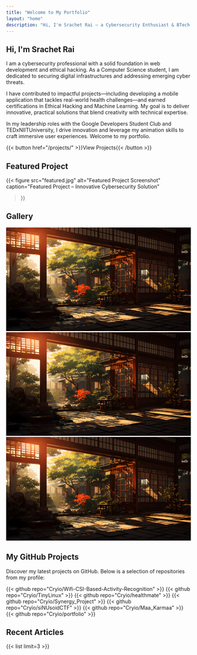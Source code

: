 ```yaml
---
title: "Welcome to My Portfolio"
layout: "home"
description: "Hi, I'm Srachet Rai – a Cybersecurity Enthusiast & BTech CSE. Welcome to my portfolio!"
---
```


<section class="about-section max-w-4xl mx-auto py-16 px-8">
  <h1 class="text-5xl font-bold mb-8 text-center">Hi, I'm Srachet Rai</h1>
  <p class="text-xl leading-relaxed mb-6">
    I am a cybersecurity professional with a solid foundation in web development and ethical hacking. As a Computer Science student, I am dedicated to securing digital infrastructures and addressing emerging cyber threats.
  </p>
  <p class="text-xl leading-relaxed mb-6">
    I have contributed to impactful projects—including developing a mobile application that tackles real-world health challenges—and earned certifications in Ethical Hacking and Machine Learning. My goal is to deliver innovative, practical solutions that blend creativity with technical expertise.
  </p>
  <p class="text-xl leading-relaxed">
    In my leadership roles with the Google Developers Student Club and TEDxNIITUniversity, I drive innovation and leverage my animation skills to craft immersive user experiences. Welcome to my portfolio.
  </p>
</section>

<div class="text-center mb-12">
  {{< button href="/projects/" >}}View Projects{{< /button >}}
</div>

## Featured Project

{{< figure
    src="featured.jpg"
    alt="Featured Project Screenshot"
    caption="Featured Project – Innovative Cybersecurity Solution"
>}}

<section class="gallery-section max-w-6xl mx-auto py-16 px-8">
  <h2 class="text-4xl font-bold mb-8 text-center">Gallery</h2>
  <div class="grid grid-cols-2 md:grid-cols-2 gap-80">
    <div class="relative">
      <img src="./projects/preview.png" class="rounded-lg shadow-lg" alt="Project 1" />
    </div>
    <div class="relative">
      <img src="./projects/preview.png" class="rounded-lg shadow-lg" alt="Project 2" />
    </div>
    <div class="relative">
      <img src="./projects/preview.png" class="rounded-lg shadow-lg" alt="Project 3" />
    </div>
  </div>
</section>

## My GitHub Projects

Discover my latest projects on GitHub. Below is a selection of repositories from my profile:

  {{< github repo="Cryio/Wifi-CSI-Based-Activity-Recognition" >}}
  {{< github repo="Cryio/TinyLinux" >}}
  {{< github repo="Cryio/healthmate" >}}
  {{< github repo="Cryio/Synergy_Project" >}}
  {{< github repo="Cryio/siNUsoidCTF" >}}
  {{< github repo="Cryio/Maa_Karmaa" >}}
  {{< github repo="Cryio/portfolio" >}}


## Recent Articles

{{< list limit=3 >}}
